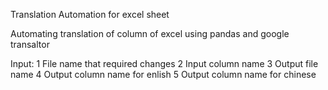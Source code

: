 Translation Automation for excel sheet

Automating translation of column of excel using pandas and google transaltor

Input:
  1 File name that required changes
  2 Input column name
  3 Output file name
  4 Output column name for enlish
  5 Output column name for chinese
